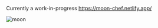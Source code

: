 Currently a work-in-progress
https://moon-chef.netlify.app/

![moon](https://user-images.githubusercontent.com/44949034/195464224-8c745e40-bd70-4c1c-a730-0850b625e93f.JPG)
